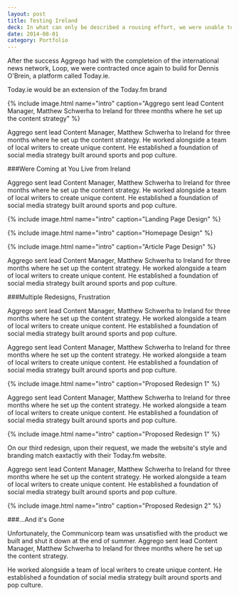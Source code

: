 ```yaml
---
layout: post
title: Testing Ireland
deck: In what can only be described a rousing effort, we were unable to create the news platform Communicorp wanted to extend their brand across Ireland.
date: 2014-08-01
category: Portfolio
---
```


After the success Aggrego had with the completeion of the international news network, Loop, we were contracted once again to build for Dennis O'Brein, a platform called Today.ie.

Today.ie would be an extension of the Today.fm brand

{% include image.html name="intro" caption="Aggrego sent lead Content Manager, Matthew Schwerha to Ireland for three months where he set up the content strategy" %}

Aggrego sent lead Content Manager, Matthew Schwerha to Ireland for three months where he set up the content strategy. He worked alongside a team of local writers to create unique content. He established a foundation of social media strategy built around sports and pop culture.

###Were Coming at You Live from Ireland

Aggrego sent lead Content Manager, Matthew Schwerha to Ireland for three months where he set up the content strategy. He worked alongside a team of local writers to create unique content. He established a foundation of social media strategy built around sports and pop culture.

{% include image.html name="intro" caption="Landing Page Design" %}

{% include image.html name="intro" caption="Homepage Design" %}

{% include image.html name="intro" caption="Article Page Design" %}

Aggrego sent lead Content Manager, Matthew Schwerha to Ireland for three months where he set up the content strategy. He worked alongside a team of local writers to create unique content. He established a foundation of social media strategy built around sports and pop culture.

###Multiple Redesigns, Frustration

Aggrego sent lead Content Manager, Matthew Schwerha to Ireland for three months where he set up the content strategy. He worked alongside a team of local writers to create unique content. He established a foundation of social media strategy built around sports and pop culture.

Aggrego sent lead Content Manager, Matthew Schwerha to Ireland for three months where he set up the content strategy. He worked alongside a team of local writers to create unique content. He established a foundation of social media strategy built around sports and pop culture.

{% include image.html name="intro" caption="Proposed Redesign 1" %}

Aggrego sent lead Content Manager, Matthew Schwerha to Ireland for three months where he set up the content strategy. He worked alongside a team of local writers to create unique content. He established a foundation of social media strategy built around sports and pop culture.

{% include image.html name="intro" caption="Proposed Redesign 1" %}

On our third redesign, upon their request, we made the website's style and branding match eaxtactly with their Today.fm website. 

Aggrego sent lead Content Manager, Matthew Schwerha to Ireland for three months where he set up the content strategy. He worked alongside a team of local writers to create unique content. He established a foundation of social media strategy built around sports and pop culture.

{% include image.html name="intro" caption="Proposed Redesign 2" %}

###...And it's Gone

Unfortunately, the Communicorp team was unsatisfied with the product we built and shut it down at the end of summer. Aggrego sent lead Content Manager, Matthew Schwerha to Ireland for three months where he set up the content strategy.

He worked alongside a team of local writers to create unique content. He established a foundation of social media strategy built around sports and pop culture.